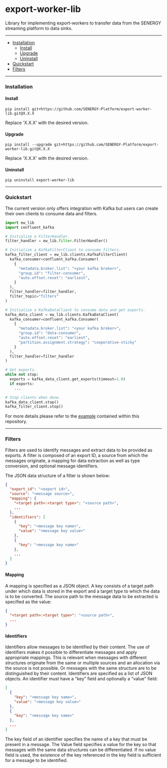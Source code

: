 export-worker-lib
================

Library for implementing export-workers to transfer data from the SENERGY streaming platform to data sinks.

----------

+ [Installation](#installation)
  + [Install](#install)
  + [Upgrade](#Upgrade)
  + [Uninstall](#uninstall)
+ [Quickstart](#quickstart)
+ [Filters](#filters)

----------

### Installation

#### Install

`pip install git+https://github.com/SENERGY-Platform/export-worker-lib.git@X.X.X`

Replace 'X.X.X' with the desired version.

#### Upgrade

`pip install --upgrade git+https://github.com/SENERGY-Platform/export-worker-lib.git@X.X.X`

Replace 'X.X.X' with the desired version.

#### Uninstall

`pip uninstall export-worker-lib`

---

### Quickstart

The current version only offers integration with Kafka but users can create their own clients to consume data and filters.

```python
import ew_lib
import confluent_kafka

# Initialize a FilterHandler.
filter_handler = ew_lib.filter.FilterHandler()

# Initialize a KafkaFilterClient to consume filters.
kafka_filter_client = ew_lib.clients.KafkaFilterClient(
  kafka_consumer=confluent_kafka.Consumer(
    {
      "metadata.broker.list": "<your kafka broker>",
      "group.id": "filter-consumer",
      "auto.offset.reset": "earliest",
    }
  ),
  filter_handler=filter_handler,
  filter_topic="filters"
)

# Initialize a KafkaDataClient to consume data and get exports.
kafka_data_client = ew_lib.clients.KafkaDataClient(
  kafka_consumer=confluent_kafka.Consumer(
    {
      "metadata.broker.list": "<your kafka broker>",
      "group.id": "data-consumer",
      "auto.offset.reset": "earliest",
      "partition.assignment.strategy": "cooperative-sticky"
    }
  ),
  filter_handler=filter_handler
)

# Get exports.
while not stop:
  exports = kafka_data_client.get_exports(timeout=1.0)
  if exports:
    ...

# Stop clients when done.
kafka_data_client.stop()
kafka_filter_client.stop()
```

For more details please refer to the [example](https://github.com/SENERGY-Platform/export-worker-lib/tree/master/example) contained within this repository.

---

### Filters

Filters are used to identify messages and extract data to be provided as exports.
A filter is composed of an export ID, a source from which the messages originate, a mapping for data extraction as well as type conversion, and optional message identifiers.

The JSON data structure of a filter is shown below:

```JSON
{
  "export_id": "<export id>",
  "source": "<message source>",
  "mapping": {
    "<target path>:<target type>": "<source path>",
    ...
  },
  "identifiers": [
    {
      "key": "<message key name>",
      "value": "<message key value>"
    },
    {
      "key": "<message key name>"
    },
    ...
  ]
}
```

#### Mapping

A mapping is specified as a JSON object. A key consists of a target path under which data is stored in the export and a target type to which the data is to be converted. 
The source path to the message data to be extracted is specified as the value:

```JSON
{
  "<target path>:<target type>": "<source path>",
  ...
}
```

#### Identifiers

Identifiers allow messages to be identified by their content. 
The use of identifiers makes it possible to differentiate messages and apply appropriate mappings.
This is relevant when messages with different structures originate from the same or multiple sources and an allocation via the source is not possible. 
Or messages with the same structure are to be distinguished by their content.
Identifiers are specified as a list of JSON objects. An identifier must have a "key" field and optionally a "value" field:

```JSON
[
  {
    "key": "<message key name>",
    "value": "<message key value>"
  },
  {
    "key": "<message key name>"
  },
  ...
]
```

The key field of an identifier specifies the name of a key that must be present in a message.
The Value field specifies a value for the key so that messages with the same data structures can be differentiated.
If no value field is used, the existence of the key referenced in the key field is sufficient for a message to be identified.
